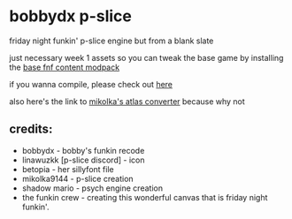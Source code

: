 # bobbydx p-slice

friday night funkin' p-slice engine but from a blank slate

just necessary week 1 assets so you can tweak the base game by installing the [base fnf content modpack](https://github.com/bobbydeluxe/funkindx-source/blob/main/BUILDING.md)

if you wanna compile, please check out [here](https://github.com/ShadowMario/FNF-PsychEngine/blob/main/BUILDING.md)

also here's the link to [mikolka's atlas converter](https://gamebanana.com/tools/18801) because why not

## credits:
- bobbydx - bobby's funkin recode
- linawuzkk [p-slice discord] - icon
- betopia - her sillyfont file
- mikolka9144 - p-slice creation
- shadow mario - psych engine creation
- the funkin crew - creating this wonderful canvas that is friday night funkin'.
